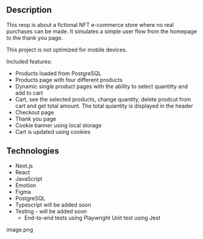 ## Description

This reop is about a fictional NFT e-commerce store where no real purchases can be made. It simulates a simple user flow from the homepage to the thank you page.

This project is not optimized for mobile devices.

Included features:

- Products loaded from PostgreSQL
- Products page with four different products
- Dynamic single product pages with the ability to select quantitty and add to cart
- Cart, see the selected products, change quantity, delete prodcut from cart and get total amount. The total quiantity is displayed in the header
- Checkout page
- Thank you page
- Cookie banner using local storage
- Cart is updated using cookies

## Technologies

- Next.js
- React
- JavaScript
- Emotion
- Figma
- PostgreSQL
- Typescript will be added soon
- Testing - will be added soon
  - End-to-end tests using Playwright
    Unit test using Jest

image.png
